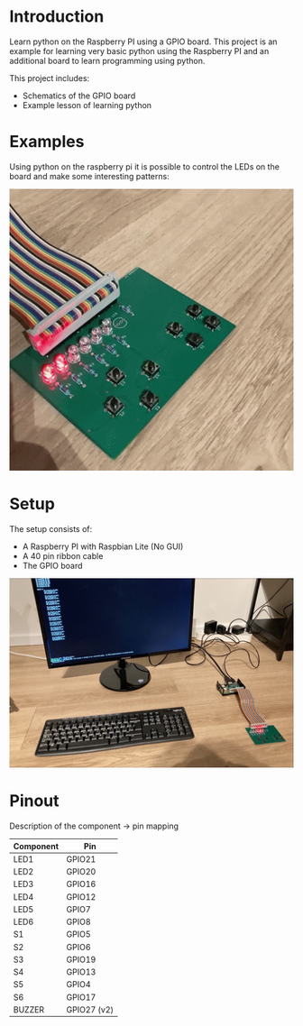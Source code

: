 # Introduction
Learn python on the Raspberry PI using a GPIO board. This project is an example for learning very basic python using the Raspberry PI and an additional board to learn programming using python. 


This project includes:
* Schematics of the GPIO board
* Example lesson of learning python

# Examples
Using python on the raspberry pi it is possible to control the LEDs on the board and make some interesting patterns:

![Example](images/example.gif)

# Setup
The setup consists of: 
* A Raspberry PI with Raspbian Lite (No GUI)
* A 40 pin ribbon cable
* The GPIO board

![Setup](images/setup.png)

# Pinout 
Description of the component -> pin mapping

| Component | Pin | 
|---|---|
| LED1 | GPIO21  |
| LED2 | GPIO20  |
| LED3 | GPIO16  |
| LED4 | GPIO12  |
| LED5 | GPIO7  |
| LED6 | GPIO8  |
| S1 | GPIO5  |
| S2 | GPIO6  |
| S3 | GPIO19  |
| S4 | GPIO13  |
| S5 | GPIO4  |
| S6 | GPIO17  |
| BUZZER  | GPIO27 (v2)   |
